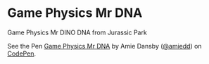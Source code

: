 # Game Physics Mr DNA
Game Physics Mr DINO DNA from Jurassic Park

<p data-height="265" data-theme-id="0" data-slug-hash="dQqzNa" data-default-tab="js,result" data-user="amiedd" data-pen-title="Game Physics Mr DNA" class="codepen">See the Pen <a href="https://codepen.io/amiedd/pen/dQqzNa/">Game Physics Mr DNA</a> by Amie Dansby (<a href="https://codepen.io/amiedd">@amiedd</a>) on <a href="https://codepen.io">CodePen</a>.</p>
<script async src="https://static.codepen.io/assets/embed/ei.js"></script>
